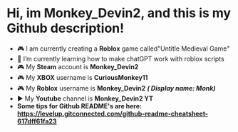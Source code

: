 # Hi, im Monkey_Devin2, and this is my Github description! 

- 🎮 I am currently creating a **Roblox** game called"Untitle Medieval Game"
- 📖 I’m currently learning how to make chatGPT work with roblox scripts
- 🎮 My **Steam** account is **Monkey_Devin2**
- 🎮 My **XBOX** username is **CuriousMonkey11**
- 🎮 My **Roblox** username is **Monkey_Devin2** ***( Display name: Monk)***
- ▶️ My **Youtube** channel is **Monkey_Devin2 YT**
- **Some tips for Github README's are here: https://levelup.gitconnected.com/github-readme-cheatsheet-617dff61fa23**



<!--- use this for notes--->
<!--- the more hashtags, the smaller the heading, example: "# hello", is the biggest and "###### Hello", is the smallest --->
<!--- Use 1 hastag for a line/breakup for the page. --->
